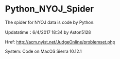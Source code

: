 # Python_NYOJ_Spider
The spider for NYOJ data is code by Python.

Updatatime：6/4/2017 18:34 by Aston5128

Href: http://acm.nyist.net/JudgeOnline/problemset.php

System: Code on MacOS Sierra 10.12.1
